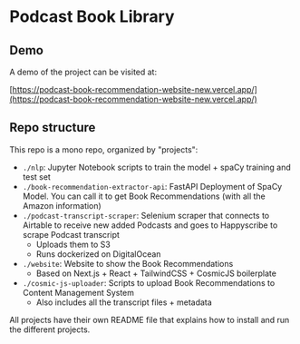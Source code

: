 # Podcast Book Library

## Demo

A demo of the project can be visited at:

[https://podcast-book-recommendation-website-new.vercel.app/](https://podcast-book-recommendation-website-new.vercel.app/)

## Repo structure

This repo is a mono repo, organized by "projects":

- `./nlp`: Jupyter Notebook scripts to train the model + spaCy training and test set
- `./book-recommendation-extractor-api`: FastAPI Deployment of SpaCy Model. You can call it to get Book Recommendations (with all the Amazon information)
- `./podcast-transcript-scraper`: Selenium scraper that connects to Airtable to receive new added Podcasts and goes to Happyscribe to scrape Podcast transcript
  - Uploads them to S3
  - Runs dockerized on DigitalOcean
- `./website`: Website to show the Book Recommendations
  - Based on Next.js + React + TailwindCSS + CosmicJS boilerplate
- `./cosmic-js-uploader`: Scripts to upload Book Recommendations to Content Management System
  - Also includes all the transcript files + metadata

All projects have their own README file that explains how to install and run the different projects.
